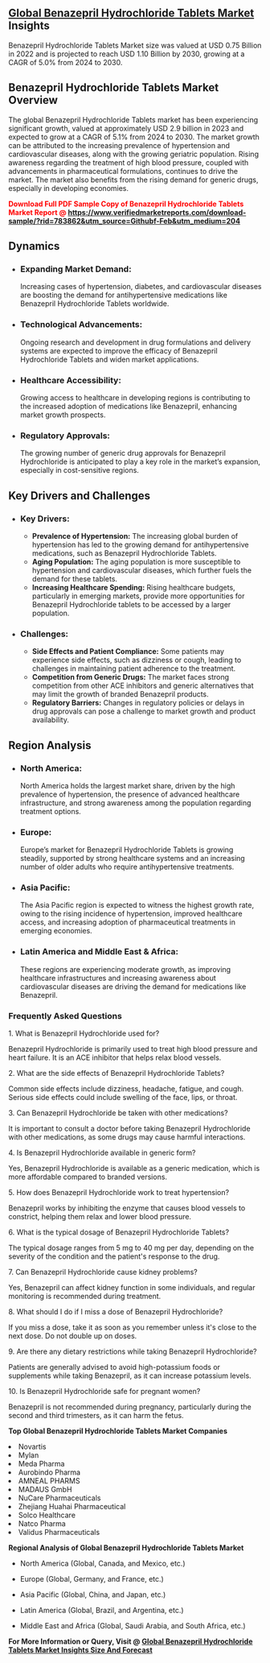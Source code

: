 <h2><a href="https://www.verifiedmarketreports.com/download-sample/?rid=783862&amp;utm_source=Githubf&amp;utm_medium=204" target="_blank">Global Benazepril Hydrochloride Tablets Market</a> Insights</h2><p>Benazepril Hydrochloride Tablets Market size was valued at USD 0.75 Billion in 2022 and is projected to reach USD 1.10 Billion by 2030, growing at a CAGR of 5.0% from 2024 to 2030.</p><p><h2>Benazepril Hydrochloride Tablets Market Overview</h2> <p>The global Benazepril Hydrochloride Tablets market has been experiencing significant growth, valued at approximately USD 2.9 billion in 2023 and expected to grow at a CAGR of 5.1% from 2024 to 2030. The market growth can be attributed to the increasing prevalence of hypertension and cardiovascular diseases, along with the growing geriatric population. Rising awareness regarding the treatment of high blood pressure, coupled with advancements in pharmaceutical formulations, continues to drive the market. The market also benefits from the rising demand for generic drugs, especially in developing economies.</p> <p><strong><p><span class=""><span style="color: #ff0000;"><strong>Download Full PDF Sample Copy of Benazepril Hydrochloride Tablets Market Report</strong> @ </span><a href="https://www.verifiedmarketreports.com/download-sample/?rid=783862&amp;utm_source=Githubf-Feb&amp;utm_medium=204" target="_blank">https://www.verifiedmarketreports.com/download-sample/?rid=783862&amp;utm_source=Githubf-Feb&amp;utm_medium=204</a></span></p></strong></p> <h2>Dynamics</h2> <ul> <li><h3>Expanding Market Demand:</h3> Increasing cases of hypertension, diabetes, and cardiovascular diseases are boosting the demand for antihypertensive medications like Benazepril Hydrochloride Tablets worldwide.</li> <li><h3>Technological Advancements:</h3> Ongoing research and development in drug formulations and delivery systems are expected to improve the efficacy of Benazepril Hydrochloride Tablets and widen market applications.</li> <li><h3>Healthcare Accessibility:</h3> Growing access to healthcare in developing regions is contributing to the increased adoption of medications like Benazepril, enhancing market growth prospects.</li> <li><h3>Regulatory Approvals:</h3> The growing number of generic drug approvals for Benazepril Hydrochloride is anticipated to play a key role in the market’s expansion, especially in cost-sensitive regions.</li> </ul> <h2>Key Drivers and Challenges</h2> <ul> <li><h3>Key Drivers:</h3> <ul> <li><strong>Prevalence of Hypertension:</strong> The increasing global burden of hypertension has led to the growing demand for antihypertensive medications, such as Benazepril Hydrochloride Tablets.</li> <li><strong>Aging Population:</strong> The aging population is more susceptible to hypertension and cardiovascular diseases, which further fuels the demand for these tablets.</li> <li><strong>Increasing Healthcare Spending:</strong> Rising healthcare budgets, particularly in emerging markets, provide more opportunities for Benazepril Hydrochloride tablets to be accessed by a larger population.</li> </ul> </li> <li><h3>Challenges:</h3> <ul> <li><strong>Side Effects and Patient Compliance:</strong> Some patients may experience side effects, such as dizziness or cough, leading to challenges in maintaining patient adherence to the treatment.</li> <li><strong>Competition from Generic Drugs:</strong> The market faces strong competition from other ACE inhibitors and generic alternatives that may limit the growth of branded Benazepril products.</li> <li><strong>Regulatory Barriers:</strong> Changes in regulatory policies or delays in drug approvals can pose a challenge to market growth and product availability.</li> </ul> </li> </ul> <h2>Region Analysis</h2> <ul> <li><h3>North America:</h3> North America holds the largest market share, driven by the high prevalence of hypertension, the presence of advanced healthcare infrastructure, and strong awareness among the population regarding treatment options.</li> <li><h3>Europe:</h3> Europe’s market for Benazepril Hydrochloride Tablets is growing steadily, supported by strong healthcare systems and an increasing number of older adults who require antihypertensive treatments.</li> <li><h3>Asia Pacific:</h3> The Asia Pacific region is expected to witness the highest growth rate, owing to the rising incidence of hypertension, improved healthcare access, and increasing adoption of pharmaceutical treatments in emerging economies.</li> <li><h3>Latin America and Middle East & Africa:</h3> These regions are experiencing moderate growth, as improving healthcare infrastructures and increasing awareness about cardiovascular diseases are driving the demand for medications like Benazepril.</li> </ul> <h3>Frequently Asked Questions</h3> <p>1. What is Benazepril Hydrochloride used for?</p> <p>Benazepril Hydrochloride is primarily used to treat high blood pressure and heart failure. It is an ACE inhibitor that helps relax blood vessels.</p> <p>2. What are the side effects of Benazepril Hydrochloride Tablets?</p> <p>Common side effects include dizziness, headache, fatigue, and cough. Serious side effects could include swelling of the face, lips, or throat.</p> <p>3. Can Benazepril Hydrochloride be taken with other medications?</p> <p>It is important to consult a doctor before taking Benazepril Hydrochloride with other medications, as some drugs may cause harmful interactions.</p> <p>4. Is Benazepril Hydrochloride available in generic form?</p> <p>Yes, Benazepril Hydrochloride is available as a generic medication, which is more affordable compared to branded versions.</p> <p>5. How does Benazepril Hydrochloride work to treat hypertension?</p> <p>Benazepril works by inhibiting the enzyme that causes blood vessels to constrict, helping them relax and lower blood pressure.</p> <p>6. What is the typical dosage of Benazepril Hydrochloride Tablets?</p> <p>The typical dosage ranges from 5 mg to 40 mg per day, depending on the severity of the condition and the patient's response to the drug.</p> <p>7. Can Benazepril Hydrochloride cause kidney problems?</p> <p>Yes, Benazepril can affect kidney function in some individuals, and regular monitoring is recommended during treatment.</p> <p>8. What should I do if I miss a dose of Benazepril Hydrochloride?</p> <p>If you miss a dose, take it as soon as you remember unless it's close to the next dose. Do not double up on doses.</p> <p>9. Are there any dietary restrictions while taking Benazepril Hydrochloride?</p> <p>Patients are generally advised to avoid high-potassium foods or supplements while taking Benazepril, as it can increase potassium levels.</p> <p>10. Is Benazepril Hydrochloride safe for pregnant women?</p> <p>Benazepril is not recommended during pregnancy, particularly during the second and third trimesters, as it can harm the fetus.</p> </p><p><strong>Top Global Benazepril Hydrochloride Tablets Market Companies</strong></p><div data-test-id=""><p><li>Novartis</li><li> Mylan</li><li> Meda Pharma</li><li> Aurobindo Pharma</li><li> AMNEAL PHARMS</li><li> MADAUS GmbH</li><li> NuCare Pharmaceuticals</li><li> Zhejiang Huahai Pharmaceutical</li><li> Solco Healthcare</li><li> Natco Pharma</li><li> Validus Pharmaceuticals</li></p><div><strong>Regional Analysis of&nbsp;Global Benazepril Hydrochloride Tablets Market</strong></div><ul><li dir="ltr"><p dir="ltr">North America&nbsp;(Global, Canada, and Mexico, etc.)</p></li><li dir="ltr"><p dir="ltr">Europe (Global, Germany, and France, etc.)</p></li><li dir="ltr"><p dir="ltr">Asia Pacific&nbsp;(Global, China, and Japan, etc.)</p></li><li dir="ltr"><p dir="ltr">Latin America&nbsp;(Global, Brazil, and Argentina, etc.)</p></li><li dir="ltr">Middle East and Africa&nbsp;(Global, Saudi Arabia, and South Africa, etc.)</li></ul><p><strong>For More Information or Query, Visit @&nbsp;</strong><strong><a href="https://www.verifiedmarketreports.com/product/benazepril-hydrochloride-tablets-market/?utm_source=Githubf&amp;utm_medium=204" target="_blank">Global Benazepril Hydrochloride Tablets Market Insights Size And Forecast</a></strong></p></div>
